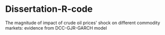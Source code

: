 # Dissertation-R-code
The magnitude of impact of crude oil prices' shock on different commodity markets: evidence from DCC-GJR-GARCH model
